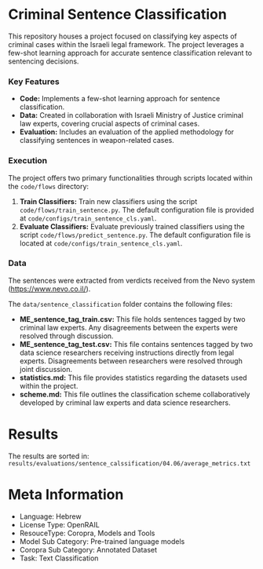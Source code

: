
# Criminal Sentence Classification 

This repository houses a project focused on classifying key aspects of criminal cases within the Israeli legal framework. The project leverages a few-shot learning approach for accurate sentence classification relevant to sentencing decisions.

### Key Features

* **Code:** Implements a few-shot learning approach for sentence classification.
* **Data:** Created in collaboration with Israeli Ministry of Justice criminal law experts, covering crucial aspects of criminal cases.
* **Evaluation:** Includes an evaluation of the applied methodology for classifying sentences in weapon-related cases.

### Execution

The project offers two primary functionalities through scripts located within the `code/flows` directory:

1. **Train Classifiers:** Train new classifiers using the script `code/flows/train_sentence.py`. The default configuration file is provided at `code/configs/train_sentence_cls.yaml`.
2. **Evaluate Classifiers:** Evaluate previously trained classifiers using the script `code/flows/predict_sentence.py`. The default configuration file is located at `code/configs/train_sentence_cls.yaml`.

### Data
The sentences were extracted from verdicts received from the Nevo system (https://www.nevo.co.il/).

The `data/sentence_classification` folder contains the following files:

* **ME_sentence_tag_train.csv:** This file holds sentences tagged by two criminal law experts. Any disagreements between the experts were resolved through discussion.
* **ME_sentence_tag_test.csv:** This file contains sentences tagged by two data science researchers receiving instructions directly from legal experts. Disagreements between researchers were resolved through joint discussion.
* **statistics.md:** This file provides statistics regarding the datasets used within the project.
* **scheme.md:** This file outlines the classification scheme collaboratively developed by criminal law experts and data science researchers.

# Results
The results are sorted in: `results/evaluations/sentence_calssification/04.06/average_metrics.txt`

# Meta Information
* Language: Hebrew
* License Type: OpenRAIL
* ResouceType: Coropra, Models and Tools
* Model Sub Category: Pre-trained language models
* Coropra Sub Category: Annotated Dataset
* Task: Text Classification

